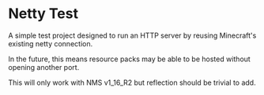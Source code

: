 # Netty Test
A simple test project designed to run an HTTP server by reusing Minecraft's existing netty connection.

In the future, this means resource packs may be able to be hosted without opening another port. 

This will only work with NMS v1_16_R2 but reflection should be trivial to add.